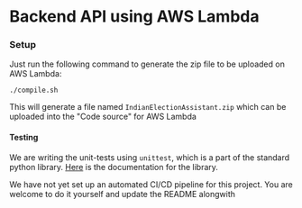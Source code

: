 # Backend API using AWS Lambda

### Setup
Just run the following command to generate the zip file to be uploaded on AWS Lambda:
```
./compile.sh
```

This will generate a file named `IndianElectionAssistant.zip` which can be uploaded into the "Code source" for AWS Lambda


#### Testing
We are writing the unit-tests using `unittest`, which is a part of the standard python library. [Here](https://docs.python.org/3/library/unittest.html) is the documentation for the library.

We have not yet set up an automated CI/CD pipeline for this project. You are welcome to do it yourself and update the README alongwith


